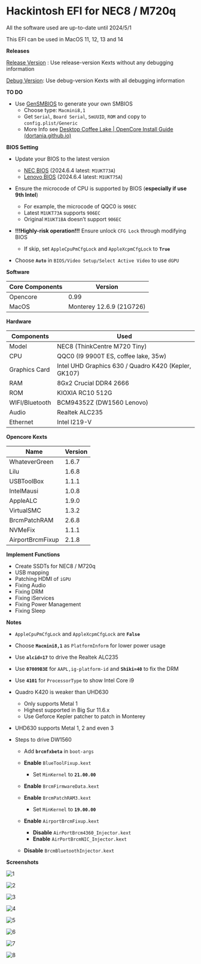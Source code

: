 # Hackintosh EFI for NEC8 / M720q

All the software used are up-to-date until 2024/5/1

This EFI can be used in MacOS 11, 12, 13 and 14

**Releases**

[Release Version](https://github.com/survive0077/M720q_Hackintosh_oc0.99/releases/download/v2.0/release.zip) : Use release-version Kexts without any debugging information

[Debug Version](https://github.com/survive0077/M720q_Hackintosh_oc0.99/releases/download/v2.0/debug.zip): Use debug-version Kexts with all debugging information

**TO DO**

- Use [GenSMBIOS](https://github.com/corpnewt/GenSMBIOS) to generate your own SMBIOS
  - Choose type: `Macmini8,1`
  - Get `Serial`, `Board Serial`, `SmUUID`, `ROM` and copy to `config.plist/Generic`
  - More Info see [Desktop Coffee Lake | OpenCore Install Guide (dortania.github.io)](https://dortania.github.io/OpenCore-Install-Guide/config.plist/coffee-lake.html#platforminfo)

**BIOS Setting**

- Update your BIOS to the latest version
  - [NEC BIOS](https://support.nec-lavie.jp/driver/detail?module_no=11713) (2024.6.4 latest: `M1UKT73A`)
  - [Lenovo BIOS](https://think.lenovo.com.cn/support/driver/driverdetail.aspx?DEditid=126177&driverID=undefined&treeid=undefined) (2024.6.4 latest: `M1UKT75A`)

- Ensure the microcode of CPU is supported by BIOS (**especially if use 9th Intel**)
  - For example, the microcode of QQC0 is `906EC`
  - Latest `M1UKT73A` supports `906EC` 
  - Original `M1UKT1BA` doesn’t support `906EC`

- **!!!Highly-risk operation!!!** Ensure unlock `CFG Lock` through modifying BIOS
  - If skip, set `AppleCpuPmCfgLock` and `AppleXcpmCfgLock` to **`True`**
- Choose **`Auto`** in `BIOS/Video Setup/Select Active Video` to use `dGPU`

**Software**

| Core Components | Version                  |
| --------------- | ------------------------ |
| Opencore        | 0.99                     |
| MacOS           | Monterey 12.6.9 (21G726) |

**Hardware**

| Components     | Used                                                 |
| -------------- | ---------------------------------------------------- |
| Model          | NEC8 (ThinkCentre M720 Tiny)                         |
| CPU            | QQC0 (I9 9900T ES, coffee lake, 35w)                 |
| Graphics Card  | Intel UHD Graphics 630 / Quadro K420 (Kepler, GK107) |
| RAM            | 8Gx2 Crucial DDR4 2666                               |
| ROM            | KIOXIA RC10 512G                                     |
| WIFI/Bluetooth | BCM94352Z (DW1560 Lenovo)                            |
| Audio          | Realtek ALC235                                       |
| Ethernet       | Intel I219-V                                         |

**Opencore Kexts**

| Name             | Version |
| ---------------- | ------- |
| WhateverGreen    | 1.6.7   |
| Lilu             | 1.6.8   |
| USBToolBox       | 1.1.1   |
| IntelMausi       | 1.0.8   |
| AppleALC         | 1.9.0   |
| VirtualSMC       | 1.3.2   |
| BrcmPatchRAM     | 2.6.8   |
| NVMeFix          | 1.1.1   |
| AirportBrcmFixup | 2.1.8   |

**Implement Functions**

- Create SSDTs for NEC8 / M720q
- USB mapping
- Patching HDMI of `iGPU`
- Fixing Audio
- Fixing DRM
- Fixing iServices
- Fixing Power Management
- Fixing Sleep

**Notes**

- `AppleCpuPmCfgLock` and `AppleXcpmCfgLock` are **`False`**
- Choose **`Macmini8,1`** as `PlatformInform` for lower power usage
- Use **`alcid=17`** to drive the Realtek ALC235
- Use **`07009B3E`** for `AAPL,ig-platform-id` and **`Shiki=40`** to fix the DRM
- Use **`4101`** for `ProcessorType` to show Intel Core i9
- Quadro K420 is weaker than UHD630
  - Only supports Metal 1
  - Highest supported in Big Sur 11.6.x
  - Use Geforce Kepler patcher to patch in Monterey

- UHD630 supports Metal 1, 2 and even 3
- Steps to drive DW1560
  - Add **`brcmfxbeta`** in `boot-args`

  - **Enable** `BlueToolFixup.kext`
    - Set `MinKernel` to **`21.00.00`**

  - **Enable** `BrcmFirmwareData.kext`
  - **Enable** `BrcmPatchRAM3.kext`
    - Set `MinKernel` to **`19.00.00`**

  - **Enable** `AirportBrcmFixup.kext`
    - **Disable** `AirPortBrcm4360_Injector.kext`
    - **Enable** `AirPortBrcmNIC_Injector.kext`

  - **Disable** `BrcmBluetoothInjector.kext`



**Screenshots**

![1](pic/1.png)

![2](pic/2.png)

![3](pic/3.png)

![4](pic/4.png)

![5](pic/5.png)

![6](pic/6.png)

![7](pic/7.png)

![8](pic/8.png)
